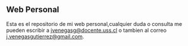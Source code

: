 ## Web Personal

Esta es el repositorio de mi web personal,cualquier duda o consulta me pueden escribir a jvenegasg@docente.uss.cl o tambien al correo j.venegasgutierrez@gmail.com.


